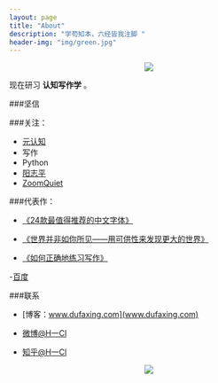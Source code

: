 ```yaml
---
layout: page
title: "About"
description: "学苟知本，六经皆我注脚 "
header-img: "img/green.jpg"
---
```



<center>
    <p><img src="http://7xlfkx.com1.z0.glb.clouddn.com/white2.jpg" align="center"></p>
</center>



现在研习 **认知写作学** 。

###坚信





###关注：


- [元认知](http://www.mesule.com/)
- 写作
- Python
- [阳志平](http://www.yangzhiping.com/)
- [ZoomQuiet](http://blog.zoomquiet.io/)




###代表作：

- [《24款最值得推荐的中文字体》](http://cnfeat.com/blog/2015/05/22/a-24-chinese-fonts/)

- [《世界并非如你所见——用可供性来发现更大的世界》](http://cnfeat.com/blog/2015/05/01/affordance/)

- [《如何正确地练习写作》](http://cnfeat.com/blog/2015/03/02/how-to-write/)



-[百度](www.baidu.com)


###联系

- [博客：www.dufaxing.com](www.dufaxing.com)

- [微博@H一Cl](http://weibo.com/207775270)

- [知乎@H一Cl](http://www.zhihu.com/people/Feat)




<center>
    <p><img src="http://i173.photobucket.com/albums/w63/cnfeat/2015-08-29-2_zpsqj7po8eo.png" align="center"></p>
</center>







